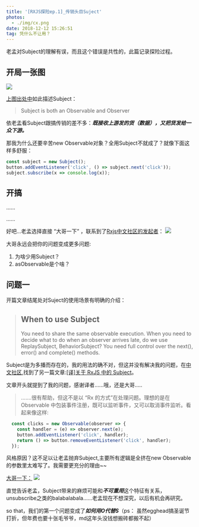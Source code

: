 ```yaml
---
title: '[RXJS探险ep.1]_传销头目Suject'
photos:
  - ./img/cx.png
date: 2018-12-12 15:26:51
tag: 凭什么不让用？
---
```

老孟对Subject的理解有误，而且这个错误是共性的，此篇记录探险过程。
## 开局一张图
![](/img/subject.png)

[上图出处中](https://github.com/RxJS-CN/rxjs-articles-translation/blob/master/articles/Subjects-For-Human-Beings.md)如此描述Subject：

> Subject is both an Observable and Observer 

依老孟看Subject跟搞传销的差不多：***既接收上游发的货（数据），又把货发给一众下游。***

那我为什么还要辛苦new Observable对象？全用Subject不就成了？就像下面这样多舒服：


```javascript
const subject = new Subject();
button.addEventListener('click', () => subject.next('click'));
subject.subscribe(x => console.log(x));
```
## 开搞

  ......

  ......

好吧...老孟选择直接 “大哥一下” ，联系到了[Rxjs中文社区的发起者](https://www.zhihu.com/people/sangka/posts)：
![](/img/wx.png)

大哥永远会把你的问题变成更多问题:

1. 为啥少用Subject？
2. asObservable是个啥？

## 问题一
开篇文章结尾处对Suject的使用场景有明确的介绍：
>## When to use Subject
>You need to share the same observable execution.
>When you need to decide what to do when an observer arrives late, do we use ReplaySubject, BehaviorSubject?
>You need full control over the next(), error() and complete() methods.

Subject是为多播而存在的，我的用法的确不对，但这并没有解决我的问题，在[中文社区](https://github.com/RxJS-CN),找到了另一篇文章:[[译]关于 RxJS 中的 Subject](https://github.com/RxJS-CN/rxjs-articles-translation/blob/master/articles/On-The-Subject-Of-Subjects.md)。

文章开头就提到了我的问题，感谢译者......哦，还是大哥.....
>.......很有帮助，但这不是以 “Rx 的方式”在处理问题。理想的是在 Observable 中包装事件注册，既可以监听事件，又可以取消事件监听。看起来像这样:

```javascript
  const clicks = new Observable(observer => {
    const handler = (e) => observer.next(e);
    button.addEventListener('click', handler);
    return () => button.removeEventListener('click', handler);
  });
```
风格原因？这不足以让老孟抛弃Subject,主要所有逻辑是全挤在new Observable的参数里太难写了。我需要更充分的理由~~

[大哥一下：](https://www.zhihu.com/people/sangka/posts)
![](/img/wx2.png)

直觉告诉老孟，Subject带来的麻烦可能和***不可重用***这个特征有关系，unsubscribe之类的balabalabala......老孟现在不想深究，以后有机会再研究。

so that，我们的第一个问题变成了***如何用O代替S***（ps： 虽然egghead搞圣诞节打折，但年费也要十张毛爷爷，md这年头没钱想搬砖都搬不起）




